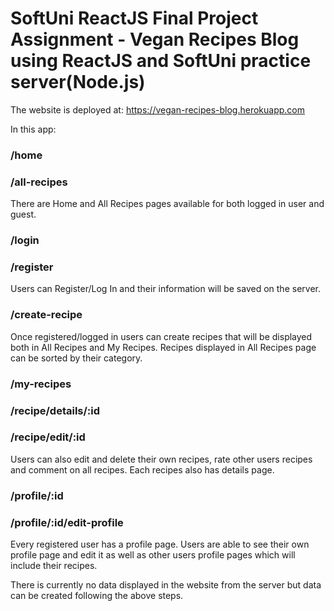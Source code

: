 # SoftUni ReactJS Final Project Assignment - Vegan Recipes Blog using ReactJS and SoftUni practice server(Node.js)

The website is deployed at: https://vegan-recipes-blog.herokuapp.com

In this app: 

### /home  
### /all-recipes

There are Home and All Recipes pages available for both logged in user and guest. 

### /login 
### /register
Users can Register/Log In and their information will be saved on the server.

### /create-recipe
Once registered/logged in users can create recipes that will be displayed both in All Recipes and My Recipes.
Recipes displayed in All Recipes page can be sorted by their category.

###  /my-recipes  
### /recipe/details/:id   
### /recipe/edit/:id 
Users can also edit and delete their own recipes, rate other users recipes and comment on all recipes. 
Each recipes also has details page. 

### /profile/:id  
### /profile/:id/edit-profile
Every registered user has a profile page. 
Users are able to see their own profile page and edit it as well as other users profile pages which will include their recipes. 

There is currently no data displayed in the website from the server but data can be created following the above steps.  

 

